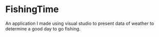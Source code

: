 # FishingTime
An application I made using visual studio to present data of weather to determine a good day to go fishing.

